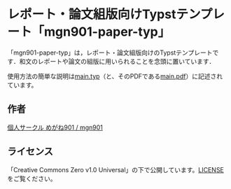 # レポート・論文組版向けTypstテンプレート「mgn901-paper-typ」

「mgn901-paper-typ」は，レポート・論文組版向けのTypstテンプレートです．和文のレポートや論文の組版に用いられることを念頭に置いています．

使用方法の簡単な説明は[main.typ](main.typ)（と、そのPDFである[main.pdf](main.pdf)）に記述されています。

## 作者

[個人サークル めがね901 / mgn901](https://mgn901.com)

## ライセンス

「Creative Commons Zero v1.0 Universal」の下で公開しています。[LICENSE](LICENSE)をご覧ください。
